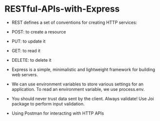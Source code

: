 # RESTful-APIs-with-Express
- REST defines a set of conventions for creating HTTP services: 
- POST: to create a resource
- PUT: to update it
- GET: to read it
- DELETE: to delete it

- Express is a simple, minimalistic and lightweight framework for building web
servers.

- We can use environment variables to store various settings for an application. To read an environment variable, we use process.env.

- You should never trust data sent by the client. Always validate! Use Joi package to perform input validation.

- Using Postman for interacting with HTTP APIs
